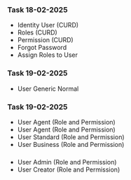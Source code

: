 ### Task 18-02-2025
- Identity User (CURD)
- Roles (CURD)
- Permission (CURD)
- Forgot Password
- Assign Roles to User

### Task 19-02-2025
- User Generic Normal 

### Task 19-02-2025
- User Agent (Role and Permission)
- User Agent (Role and Permission)
- User Standard (Role and Permission)
- User Business (Role and Permission)

###
- User Admin (Role and Permission)
- User Creator (Role and Permission)